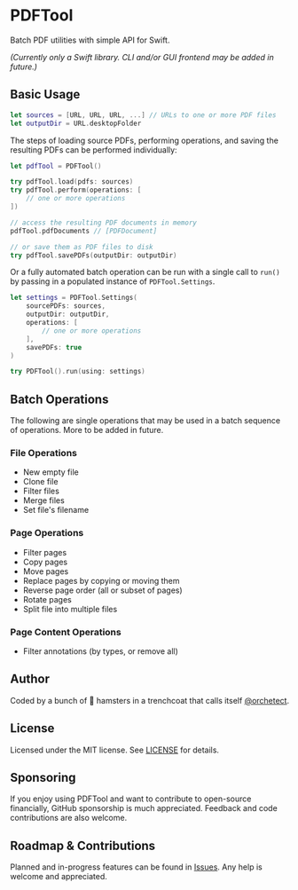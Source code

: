 # PDFTool

Batch PDF utilities with simple API for Swift.

*(Currently only a Swift library. CLI and/or GUI frontend may be added in future.)*

## Basic Usage

```swift
let sources = [URL, URL, URL, ...] // URLs to one or more PDF files
let outputDir = URL.desktopFolder
```

The steps of loading source PDFs, performing operations, and saving the resulting PDFs can be performed individually:

```swift
let pdfTool = PDFTool()

try pdfTool.load(pdfs: sources)
try pdfTool.perform(operations: [
    // one or more operations
])

// access the resulting PDF documents in memory
pdfTool.pdfDocuments // [PDFDocument]

// or save them as PDF files to disk
try pdfTool.savePDFs(outputDir: outputDir)
```
Or a fully automated batch operation can be run with a single call to `run()` by passing in a populated instance of `PDFTool.Settings`.

```swift
let settings = PDFTool.Settings(
    sourcePDFs: sources,
    outputDir: outputDir,
    operations: [
        // one or more operations
    ],
    savePDFs: true
)

try PDFTool().run(using: settings)
```

## Batch Operations

The following are single operations that may be used in a batch sequence of operations. More to be added in future.

### File Operations

- New empty file
- Clone file
- Filter files
- Merge files
- Set file's filename

### Page Operations

- Filter pages
- Copy pages
- Move pages
- Replace pages by copying or moving them
- Reverse page order (all or subset of pages)
- Rotate pages
- Split file into multiple files

### Page Content Operations

- Filter annotations (by types, or remove all)

## Author

Coded by a bunch of 🐹 hamsters in a trenchcoat that calls itself [@orchetect](https://github.com/orchetect).

## License

Licensed under the MIT license. See [LICENSE](/LICENSE) for details.

## Sponsoring

If you enjoy using PDFTool and want to contribute to open-source financially, GitHub sponsorship is much appreciated. Feedback and code contributions are also welcome.

## Roadmap & Contributions

Planned and in-progress features can be found in [Issues](https://github.com/orchetect/PDFTool/issues). Any help is welcome and appreciated.
